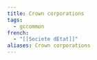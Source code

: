```yaml
---
title: Crown corporations
tags:
  - gccommon
french:
  - "[[Societe dEtat]]"
aliases: Crown corporations
---
```

